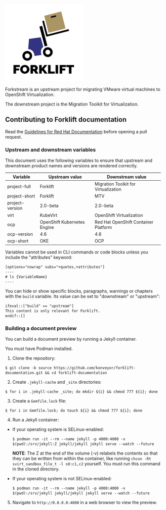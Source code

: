 ![logo](/modules/images/forklift-logo-lightbg.png)

Forkstream is an upstream project for migrating VMware virtual machines to OpenShift Virtualization.

The downstream project is the Migration Toolkit for Virtualization.

## Contributing to Forklift documentation

Read the [Guidelines for Red Hat Documentation](https://redhat-documentation.github.io/) before opening a pull request.

### Upstream and downstream variables

This document uses the following variables to ensure that upstream and downstream product names and versions are rendered correctly.

| Variable | Upstream value | Downstream value |
| -------- | -------------- | ---------------- |
| project-full | Forklift   | Migration Toolkit for Virtualization |
| project-short | Forklift | MTV |
| project-version | 2.0-beta | 2.0-beta |
| virt | KubeVirt | OpenShift Virtualization |
| ocp | OpenShift Kubernetes Engine | Red Hat OpenShift Container Platform |
| ocp-version   | 4.6 | 4.6 |
| ocp-short | OKE | OCP |

Variables cannot be used in CLI commands or code blocks unless you include the "attributes" keyword:

	[options="nowrap" subs="+quotes,+attributes"]
	----
	# ls {VariableName}
	----

You can hide or show specific blocks, paragraphs, warnings or chapters with the `build` variable. Its value can be set to "downstream" or "upstream":

	ifeval::["build" == "upstream"]
	This content is only relevant for Forklift.
	endif::[]

### Building a document preview

You can build a document preview by running a Jekyll container.

You must have Podman installed.

1. Clone the repository:
  ```console
  $ git clone -b source https://github.com/konveyor/forklift-documentation.git && cd forklift-documentation
  ```
2. Create `.jekyll-cache` and `_site` directories:
  ```console
  $ for i in .jekyll-cache _site; do mkdir ${i} && chmod 777 ${i}; done
  ```
3. Create a `Gemfile.lock` file:
  ```console
  $ for i in Gemfile.lock; do touch ${i} && chmod 777 ${i}; done
  ```
4. Run a Jekyll container:
- If your operating system is SELinux-enabled:

  ```console
  $ podman run -it --rm --name jekyll -p 4000:4000 -v $(pwd):/srv/jekyll:Z jekyll/jekyll jekyll serve --watch --future
  ```

  **NOTE**: The Z at the end of the volume (-v) relabels the contents so that they can be written from within the container, like running `chcon -Rt svirt_sandbox_file_t -l s0:c1,c2` yourself. You must run this command in the cloned directory.

- If your operating system is not SELinux-enabled:

  ```console
  $ podman run -it --rm --name jekyll -p 4000:4000 -v $(pwd):/srv/jekyll jekyll/jekyll jekyll serve --watch --future
  ```

5. Navigate to `http://0.0.0.0:4000` in a web browser to view the preview.
